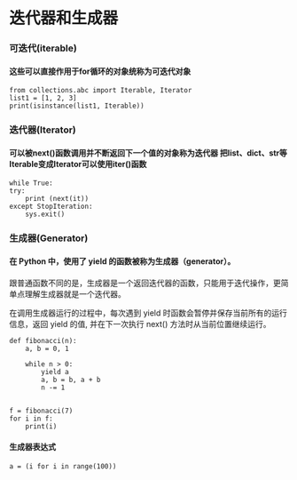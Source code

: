 # 迭代器和生成器

### 可迭代(iterable)

#### 这些可以直接作用于for循环的对象统称为可迭代对象

```
from collections.abc import Iterable, Iterator
list1 = [1, 2, 3]
print(isinstance(list1, Iterable))
```

### 迭代器(Iterator)

#### 可以被next()函数调用并不断返回下一个值的对象称为迭代器 把list、dict、str等Iterable变成Iterator可以使用iter()函数

```
while True:
try:
    print (next(it))
except StopIteration:
    sys.exit()
```

### 生成器(Generator)

#### 在 Python 中，使用了 yield 的函数被称为生成器（generator）。

跟普通函数不同的是，生成器是一个返回迭代器的函数，只能用于迭代操作，更简单点理解生成器就是一个迭代器。

在调用生成器运行的过程中，每次遇到 yield 时函数会暂停并保存当前所有的运行信息，返回 yield 的值, 并在下一次执行 next() 方法时从当前位置继续运行。

```
def fibonacci(n):
    a, b = 0, 1
​
    while n > 0:
        yield a
        a, b = b, a + b
        n -= 1
​
​
f = fibonacci(7)
for i in f:
    print(i)
```

#### 生成器表达式

```
a = (i for i in range(100))
```
